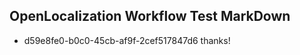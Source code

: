 ## OpenLocalization Workflow Test MarkDown
* d59e8fe0-b0c0-45cb-af9f-2cef517847d6 thanks!

<!--HONumber=Aug16_HO2-->


